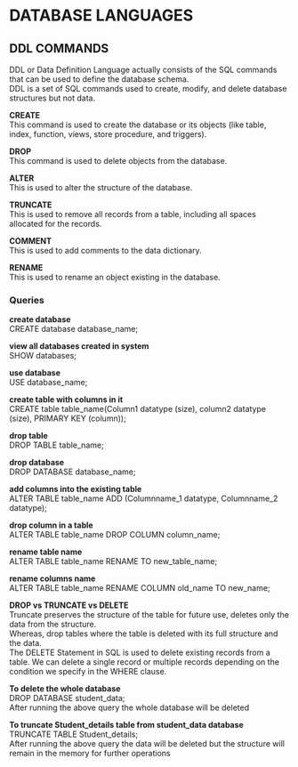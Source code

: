 # DATABASE LANGUAGES

## DDL COMMANDS

DDL or Data Definition Language actually consists of the SQL commands that can be used to define the database schema. <br>
DDL is a set of SQL commands used to create, modify, and delete database structures but not data. 


**CREATE** <br>
This command is used to create the database or its objects (like table, index, function, views, store procedure, and triggers).

**DROP** <br>
This command is used to delete objects from the database.

**ALTER** <br>
This is used to alter the structure of the database.

**TRUNCATE** <br>
This is used to remove all records from a table, including all spaces allocated for the records.

**COMMENT** <br>
This is used to add comments to the data dictionary.

**RENAME** <br>
This is used to rename an object existing in the database.


### Queries

**create database** <br>
CREATE database database_name;

**view all databases created in system** <br>
SHOW databases;

**use database** <br>
USE database_name;

**create table with columns in it** <br>
CREATE table table_name(Column1 datatype (size), column2 datatype (size), PRIMARY KEY (column));

**drop table** <br>
DROP TABLE table_name;

**drop database** <br>
DROP DATABASE database_name;

**add columns into the existing table** <br>
ALTER TABLE table_name ADD (Columnname_1  datatype, Columnname_2  datatype);

**drop column in a table** <br>
ALTER TABLE table_name DROP COLUMN column_name;

**rename table name** <br>
ALTER TABLE table_name RENAME TO new_table_name;

**rename columns name** <br>
ALTER TABLE table_name RENAME COLUMN old_name TO new_name;


**DROP vs TRUNCATE vs DELETE** <br>
Truncate preserves the structure of the table for future use, deletes only the data from the structure. <br>
Whereas, drop tables where the table is deleted with its full structure and the data. <br>
The DELETE Statement in SQL is used to delete existing records from a table. We can delete a single record or multiple records depending on the condition we specify in the WHERE clause.

**To delete the whole database** <br>
DROP DATABASE student_data; <br>
After running the above query the whole database will be deleted

**To truncate Student_details table from student_data database** <br>
TRUNCATE TABLE Student_details; <br>
After running the above query the data will be deleted but the structure will remain in the memory for further operations
